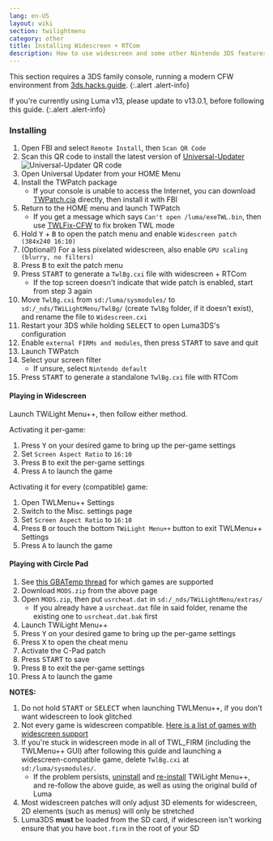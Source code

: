 ```yaml
---
lang: en-US
layout: wiki
section: twilightmenu
category: other
title: Installing Widescreen + RTCom
description: How to use widescreen and some other Nintendo 3DS features with TWiLight Menu++
---
```


This section requires a 3DS family console, running a modern CFW environment from [3ds.hacks.guide](https://3ds.hacks.guide).
{:.alert .alert-info}

If you're currently using Luma v13, please update to v13.0.1, before following this guide.
{:.alert .alert-info}

### Installing
1. Open FBI and select `Remote Install`, then `Scan QR Code`
1. Scan this QR code to install the latest version of [Universal-Updater](https://github.com/Universal-Team/Universal-Updater)<br>
   ![Universal-Updater QR code](https://db.universal-team.net/assets/images/qr/universal-updater-cia.png)
1. Open Universal Updater from your HOME Menu
1. Install the TWPatch package
    - If your console is unable to access the Internet, you can download [TWPatch.cia](https://gbatemp.net/download/twpatch.37400/version/38832/download?file=302085) directly, then install it with FBI
1. Return to the HOME menu and launch TWPatch
    - If you get a message which says `Can't open /luma/exeTWL.bin`, then use [TWLFix-CFW](https://github.com/MechanicalDragon0687/TWLFix-CFW/releases/) to fix broken TWL mode
1. Hold <kbd class="face">Y</kbd> + <kbd class="face">B</kbd> to open the patch menu and enable `Widescreen patch (384x240 16:10)`
1. (Optional!) For a less pixelated widescreen, also enable `GPU scaling (blurry, no filters)`
1. Press <kbd class="face">B</kbd> to exit the patch menu
1. Press <kbd>START</kbd> to generate a `TwlBg.cxi` file with widescreen + RTCom
    - If the top screen doesn't indicate that wide patch is enabled, start from step 3 again
1. Move `TwlBg.cxi` from `sd:/luma/sysmodules/` to `sd:/_nds/TWiLightMenu/TwlBg/` (create `TwlBg` folder, if it doesn't exist), and rename the file to `Widescreen.cxi`
1. Restart your 3DS while holding <kbd>SELECT</kbd> to open Luma3DS's configuration
1. Enable `external FIRMs and modules`, then press <kbd>START</kbd> to save and quit
1. Launch TWPatch
1. Select your screen filter
    - If unsure, select `Nintendo default`
1. Press <kbd>START</kbd> to generate a standalone `TwlBg.cxi` file with RTCom

#### Playing in Widescreen

Launch TWiLight Menu++, then follow either method.

Activating it per-game:
1. Press <kbd class="face">Y</kbd> on your desired game to bring up the per-game settings
1. Set `Screen Aspect Ratio` to `16:10`
1. Press <kbd class="face">B</kbd> to exit the per-game settings
1. Press <kbd class="face">A</kbd> to launch the game

Activating it for every (compatible) game:
1. Open TWLMenu++ Settings
1. Switch to the Misc. settings page
1. Set `Screen Aspect Ratio` to `16:10`
1. Press <kbd class="face">B</kbd> or touch the bottom `TWiLight Menu++` button to exit TWLMenu++ Settings
1. Press <kbd class="face">A</kbd> to launch the game

#### Playing with Circle Pad
1. See [this GBATemp thread](https://gbatemp.net/threads/circle-pad-patches-for-super-mario-64-ds-and-other-games-in-twilightmenu-with-twpatcher-and-rtcom.623267/) for which games are supported
1. Download `MODS.zip` from the above page
1. Open `MODS.zip`, then put `usrcheat.dat` in `sd:/_nds/TWiLightMenu/extras/`
    - If you already have a `usrcheat.dat` file in said folder, rename the existing one to `usrcheat.dat.bak` first
1. Launch TWiLight Menu++
1. Press <kbd class="face">Y</kbd> on your desired game to bring up the per-game settings
1. Press <kbd class="face">X</kbd> to open the cheat menu
1. Activate the C-Pad patch
1. Press <kbd>START</kbd> to save
1. Press <kbd class="face">B</kbd> to exit the per-game settings
1. Press <kbd class="face">A</kbd> to launch the game

**NOTES:**
1. Do not hold <kbd>START</kbd> or <kbd>SELECT</kbd> when launching TWLMenu++, if you don't want widescreen to look glitched
1. Not every game is widescreen compatible. [Here is a list of games with widescreen support](https://github.com/DS-Homebrew/TWiLightMenu/blob/master/7zfile/3DS%20-%20CFW%20users/Games%20supported%20with%20widescreen.txt)
1. If you're stuck in widescreen mode in all of TWL_FIRM (including the TWLMenu++ GUI) after following this guide and launching a widescreen-compatible game, delete `TwlBg.cxi` at `sd:/luma/sysmodules/`.
    - If the problem persists, [uninstall](https://wiki.ds-homebrew.com/twilightmenu/uninstalling-3ds) and [re-install](https://wiki.ds-homebrew.com/twilightmenu/installing-3ds) TWiLight Menu++, and re-follow the above guide, as well as using the original build of Luma
1. Most widescreen patches will only adjust 3D elements for widescreen, 2D elements (such as menus) will only be stretched
1. Luma3DS **must** be loaded from the SD card, if widescreen isn't working ensure that you have `boot.firm` in the root of your SD
